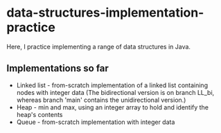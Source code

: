 # data-structures-implementation-practice

Here, I practice implementing a range of data structures in Java.

## Implementations so far

- Linked list - from-scratch implementation of a linked list containing nodes with integer data
(The bidirectional version is on branch LL_bi, whereas branch 'main' contains the unidirectional version.)
- Heap - min and max, using an integer array to hold and identify the heap's contents
- Queue - from-scratch implementation with integer data


